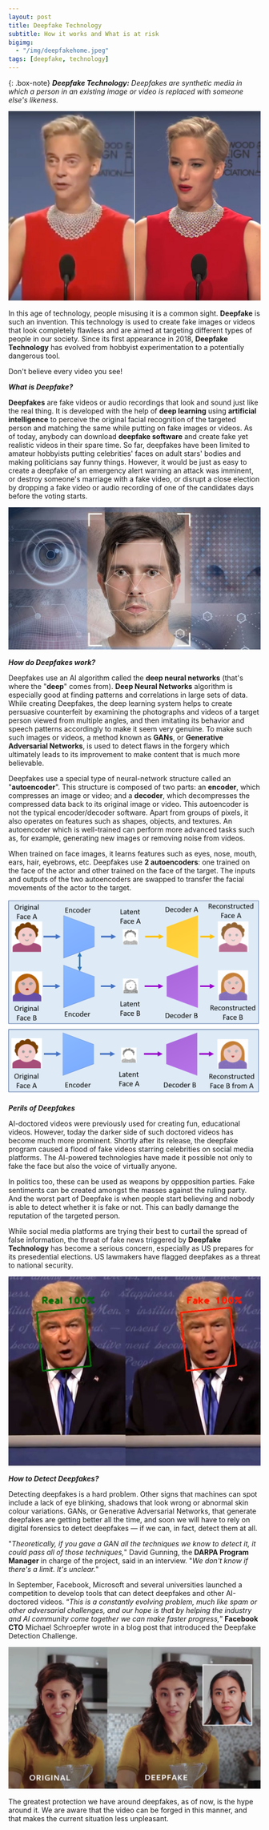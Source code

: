 ```yaml
---
layout: post
title: Deepfake Technology
subtitle: How it works and What is at risk
bigimg: 
  - "/img/deepfakehome.jpeg"
tags: [deepfake, technology]
---
```


{: .box-note}
***Deepfake Technology:*** *Deepfakes are synthetic media in which a person in an existing image or video is replaced with someone else's likeness.*

<img src="/img/deepfake3.jpg" alt="Deepfake3">

In this age of technology, people misusing it is a common sight. **Deepfake** is such an invention. This technology is used to create fake images or videos that look completely flawless and are aimed at targeting different types of people in our society. Since its first appearance in 2018, **Deepfake Technology** has evolved from hobbyist experimentation to a potentially dangerous tool. 

Don't believe every video you see!

***What is Deepfake?***

**Deepfakes** are fake videos or audio recordings that look and sound just like the real thing. It is developed with the help of **deep learning** using **artificial intelligence** to perceive the original facial recognition of the targeted person and matching the same while putting on fake images or videos. As of today, anybody can download **deepfake software** and create fake yet realistic videos in their spare time. So far, deepfakes have been limited to amateur hobbyists putting celebrities' faces on adult stars' bodies and making politicians say funny things. However, it would be just as easy to create a deepfake of an emergency alert warning an attack was imminent, or destroy someone's marriage with a fake video, or disrupt a close election by dropping a fake video or audio recording of one of the candidates days before the voting starts.

<img src="/img/deepfake1.jpg" alt="Deepfake1">

***How do Deepfakes work?***

Deepfakes use an AI algorithm called the **deep neural networks** (that's where the "**deep**" comes from). **Deep Neural Networks** algorithm is especially good at finding patterns and correlations in large sets of data. While creating Deepfakes, the deep learning system helps to create persuasive counterfeit by examining the photographs and videos of a target person viewed from multiple angles, and then imitating its behavior and speech patterns accordingly to make it seem very genuine. To make such such images or videos, a method known as **GANs**, or **Generative Adversarial Networks**, is used to detect flaws in the forgery which ultimately leads to its improvement to make content that is much more believable.

Deepfakes use a special type of neural-network structure called an "**autoencoder**". This structure is composed of two parts: an **encoder**, which compresses an image or video; and a **decoder**, which decompresses the compressed data back to its original image or video. This autoencoder is not the typical encoder/decoder software. Apart from groups of pixels, it also operates on features such as shapes, objects, and textures. An autoencoder which is well-trained can perform more advanced tasks such as, for example, generating new images or removing noise from videos. 

When trained on face images, it learns features such as eyes, nose, mouth, ears, hair, eyebrows, etc. Deepfakes use **2 autoencoders**: one trained on the face of the actor and other trained on the face of the target. The inputs and outputs of the two autoencoders are swapped to transfer the facial movements of the actor to the target.

<img src="/img/deepfake2.jpg" alt="Deepfake2">

***Perils of Deepfakes***

AI-doctored videos were previously used for creating fun, educational videos. However, today the darker side of such doctored videos has become much more prominent. Shortly after its release, the deepfake program caused a flood of fake videos starring celebrities on social media platforms. The AI-powered technologies have made it possible not only to fake the face but also the voice of virtually anyone.

In politics too, these can be used as weapons by oppposition parties. Fake sentiments can be created amongst the masses against the ruling party. And the worst part of Deepfake is when people start believing and nobody is able to detect whether it is fake or not. This can badly damange the reputation of the targeted person.

While social media platforms are trying their best to curtail the spread of false information, the threat of fake news triggered by **Deepfake Technology** has become a serious concern, especially as US prepares for its presedential elections. US lawmakers have flagged deepfakes as a threat to national security.

<img src="/img/deepfake4.jpeg" alt="Deepfake4">

***How to Detect Deepfakes?***

Detecting deepfakes is a hard problem. Other signs that machines can spot include a lack of eye blinking, shadows that look wrong or abnormal skin colour variations. GANs, or Generative Adversarial Networks,  that generate deepfakes are getting better all the time, and soon we will have to rely on digital forensics to detect deepfakes — if we can, in fact, detect them at all.

"*Theoretically, if you gave a GAN all the techniques we know to detect it, it could pass all of those techniques,*" David Gunning, the **DARPA Program Manager** in charge of the project, said in an interview. "*We don't know if there's a limit. It's unclear.*"

In September, Facebook, Microsoft and several universities launched a competition to develop tools that can detect deepfakes and other AI-doctored videos. “<i>This is a constantly evolving problem, much like spam or other adversarial challenges, and our hope is that by helping the industry and AI community come together we can make faster progress,</i>” **Facebook CTO** Michael Schroepfer wrote in a blog post that introduced the Deepfake Detection Challenge.

<img src="/img/deepfake5.jpg" alt="Deepfake5">

The greatest protection we have around deepfakes, as of now, is the hype around it. We are aware that the video can be forged in this manner, and that makes the current situation less unpleasant.
